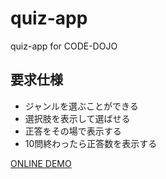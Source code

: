 # quiz-app

quiz-app for CODE-DOJO

## 要求仕様

- ジャンルを選ぶことができる
- 選択肢を表示して選ばせる
- 正答をその場で表示する
- 10問終わったら正答数を表示する

[ONLINE DEMO](https://nnsi.github.io/quiz-app/)
